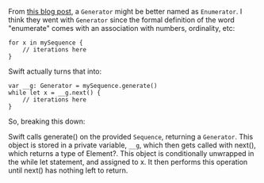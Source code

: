 
From [this blog post](https://thoughtbot.com/blog/swift-sequences), a `Generator` might be better named as `Enumerator`. I think they went with `Generator` since the formal definition of the word "enumerate" comes with an association with numbers, ordinality, etc:

```
for x in mySequence {
    // iterations here
}
```


Swift actually turns that into:

```
var __g: Generator = mySequence.generate()
while let x = __g.next() {
    // iterations here
}
```

So, breaking this down:

Swift calls generate() on the provided `Sequence`, returning a `Generator`. This object is stored in a private variable, `__g`, which then gets called with next(), which returns a type of Element?. This object is conditionally unwrapped in the while let statement, and assigned to x. It then performs this operation until next() has nothing left to return.
